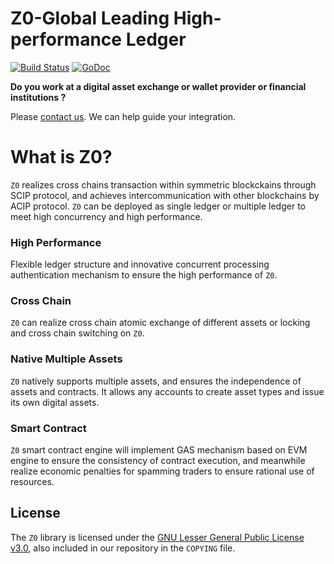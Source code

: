 # Z0-Global Leading High-performance Ledger

[![Build Status](https://travis-ci.com/bochentec/z0.svg?token=tyVx37nJjxtyv5pnQtaA&branch=master)](https://travis-ci.com/bochentec/z0)
[![GoDoc](https://godoc.org/github.com/bochentec/z0?status.svg)](https://godoc.org/github.com/bochentec/z0)


**Do you work at a digital asset exchange or wallet provider or financial institutions ?** 

Please [contact us](mailto:support@zipper.com). We can help guide your integration.

# What is Z0?
`Z0` realizes cross chains transaction within symmetric blockckains through SCIP protocol, and achieves intercommunication with other blockchains by ACIP protocol. 
`Z0` can be deployed as single ledger or multiple ledger to meet high concurrency and high performance.

### High Performance
Flexible ledger structure and innovative concurrent processing authentication mechanism to ensure the high performance of `Z0`.

### Cross Chain
`Z0` can realize cross chain atomic exchange of different assets or locking and cross chain switching on `Z0`.

### Native Multiple Assets
`Z0` natively supports multiple assets, and ensures the independence of assets and contracts. It allows any accounts to create asset types and issue its own digital assets.

### Smart Contract
`Z0` smart contract engine will implement GAS mechanism based on EVM engine to ensure the consistency of contract execution, and meanwhile realize economic penalties for spamming traders to ensure rational use of resources.

## License
The `Z0` library  is licensed under the
[GNU Lesser General Public License v3.0](https://www.gnu.org/licenses/lgpl-3.0.en.html), also
included in our repository in the `COPYING` file.
